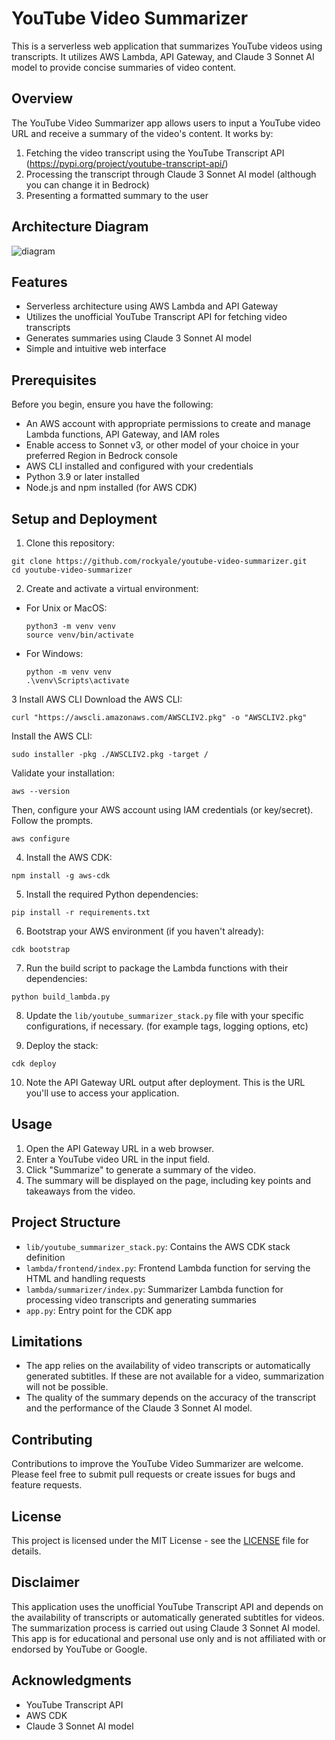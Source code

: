 # YouTube Video Summarizer

This is a serverless web application that summarizes YouTube videos using transcripts. It utilizes AWS Lambda, API Gateway, and Claude 3 Sonnet AI model to provide concise summaries of video content.

## Overview

The YouTube Video Summarizer app allows users to input a YouTube video URL and receive a summary of the video's content. It works by:

1. Fetching the video transcript using the YouTube Transcript API (https://pypi.org/project/youtube-transcript-api/)
2. Processing the transcript through Claude 3 Sonnet AI model (although you can change it in Bedrock)
3. Presenting a formatted summary to the user

## Architecture Diagram


![diagram](https://github.com/rockyale/youtube-video-summarizer/assets/133587264/1b082d05-7b4e-4620-ae69-01fa8e67afc9)


## Features

- Serverless architecture using AWS Lambda and API Gateway
- Utilizes the unofficial YouTube Transcript API for fetching video transcripts
- Generates summaries using Claude 3 Sonnet AI model
- Simple and intuitive web interface

## Prerequisites

Before you begin, ensure you have the following:

- An AWS account with appropriate permissions to create and manage Lambda functions, API Gateway, and IAM roles
- Enable access to Sonnet v3, or other model of your choice in your preferred Region in Bedrock console
- AWS CLI installed and configured with your credentials
- Python 3.9 or later installed
- Node.js and npm installed (for AWS CDK)

## Setup and Deployment
1. Clone this repository:
```
git clone https://github.com/rockyale/youtube-video-summarizer.git
cd youtube-video-summarizer
```

2. Create and activate a virtual environment:
- For Unix or MacOS:
  ```
  python3 -m venv venv
  source venv/bin/activate
  ```
- For Windows:
  ```
  python -m venv venv
  .\venv\Scripts\activate
  ```

3 Install AWS CLI
Download the AWS CLI:
```
curl "https://awscli.amazonaws.com/AWSCLIV2.pkg" -o "AWSCLIV2.pkg"
```
Install the AWS CLI:
```
sudo installer -pkg ./AWSCLIV2.pkg -target /
```

Validate your installation:
```
aws --version
```
Then, configure your AWS account using IAM credentials (or key/secret). Follow the prompts.
```
aws configure
```
4. Install the AWS CDK:
```
npm install -g aws-cdk
```
5. Install the required Python dependencies:
```
pip install -r requirements.txt
```
6. Bootstrap your AWS environment (if you haven't already):
```
cdk bootstrap
```
7. Run the build script to package the Lambda functions with their dependencies:
```
python build_lambda.py
```
8. Update the `lib/youtube_summarizer_stack.py` file with your specific configurations, if necessary. (for example tags, logging options, etc)

9. Deploy the stack:
```
cdk deploy
```
10. Note the API Gateway URL output after deployment. This is the URL you'll use to access your application.
    
## Usage

1. Open the API Gateway URL in a web browser.
2. Enter a YouTube video URL in the input field.
3. Click "Summarize" to generate a summary of the video.
4. The summary will be displayed on the page, including key points and takeaways from the video.

## Project Structure

- `lib/youtube_summarizer_stack.py`: Contains the AWS CDK stack definition
- `lambda/frontend/index.py`: Frontend Lambda function for serving the HTML and handling requests
- `lambda/summarizer/index.py`: Summarizer Lambda function for processing video transcripts and generating summaries
- `app.py`: Entry point for the CDK app

## Limitations

- The app relies on the availability of video transcripts or automatically generated subtitles. If these are not available for a video, summarization will not be possible.
- The quality of the summary depends on the accuracy of the transcript and the performance of the Claude 3 Sonnet AI model.

## Contributing

Contributions to improve the YouTube Video Summarizer are welcome. Please feel free to submit pull requests or create issues for bugs and feature requests.

## License

This project is licensed under the MIT License - see the [LICENSE](LICENSE) file for details.

## Disclaimer

This application uses the unofficial YouTube Transcript API and depends on the availability of transcripts or automatically generated subtitles for videos. The summarization process is carried out using Claude 3 Sonnet AI model. This app is for educational and personal use only and is not affiliated with or endorsed by YouTube or Google.

## Acknowledgments

- YouTube Transcript API
- AWS CDK
- Claude 3 Sonnet AI model
